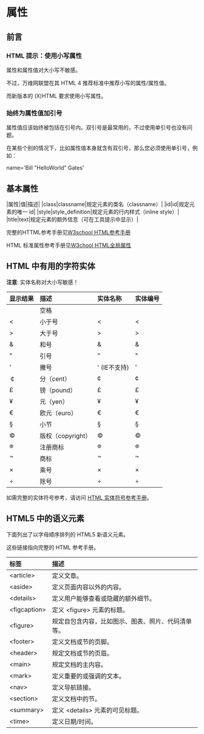 # 属性

## 前言

### HTML 提示：使用小写属性

属性和属性值对大小写不敏感。

不过，万维网联盟在其 HTML 4 推荐标准中推荐小写的属性/属性值。

而新版本的 (X)HTML 要求使用小写属性。

### 始终为属性值加引号

属性值应该始终被包括在引号内。双引号是最常用的，不过使用单引号也没有问题。

在某些个别的情况下，比如属性值本身就含有双引号，那么您必须使用单引号，例如：

name='Bill "HelloWorld" Gates'

## 基本属性

|属性|值|描述|
|class|classname|规定元素的类名（classname）|
|id|id|规定元素的唯一 id|
|style|style_definition|规定元素的行内样式（inline style）|
|title|text|规定元素的额外信息（可在工具提示中显示）|

完整的HTTML参考手册见[W3school HTML参考手册](http://www.w3school.com.cn/tags/index.asp)

HTML 标准属性参考手册见[W3chool HTML全局属性](http://www.w3school.com.cn/tags/html_ref_standardattributes.asp)

## HTML 中有用的字符实体

**注意**: 实体名称对大小写敏感！

|显示结果|描述|实体名称|实体编号|
|:---|:---|:-----|:---|
||空格|&nbsp;|&#160;|
|<|小于号|&lt;|&#60;|
|>|大于号|&gt;|&#62;|
|&|和号|&amp;|&#38;|
|"|引号|&quot;|&#34;|
|'|撇号 |&apos; (IE不支持)|&#39;|
|￠|分（cent）|&cent;|&#162;
|£|镑（pound）|&pound;|&#163;|
|¥|元（yen）|&yen;|&#165;|
|€|欧元（euro）|&euro;|&#8364;|
|§|小节|&sect;|&#167;|
|©|版权（copyright）|&copy;|&#169;|
|®|注册商标|&reg;|&#174;|
|™|商标|&trade;|&#8482;|
|×|乘号|&times;|&#215;|
|÷|除号|&divide;|&#247;|

如需完整的实体符号参考，请访问 [HTML 实体符号参考手册](http://www.w3school.com.cn/tags/html_ref_entities.html)。

## HTML5 中的语义元素

下面列出了以字母顺序排列的 HTML5 新语义元素。

这些链接指向完整的 HTML 参考手册。

|标签|描述
|:---|:---|
|\<article>|定义文章。|
|\<aside>|定义页面内容以外的内容。|
|\<details>|定义用户能够查看或隐藏的额外细节。|
|\<figcaption>|定义 \<figure> 元素的标题。|
|\<figure>|规定自包含内容，比如图示、图表、照片、代码清单等。|
|\<footer>|定义文档或节的页脚。|
|\<header>|规定文档或节的页眉。|
|\<main>|规定文档的主内容。|
|\<mark>|定义重要的或强调的文本。|
|\<nav>|定义导航链接。|
|\<section>|定义文档中的节。|
|\<summary>|定义 \<details> 元素的可见标题。|
|\<time>|定义日期/时间。|

